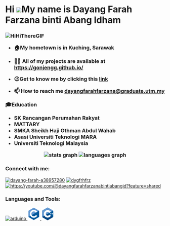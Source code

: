 Hi ![](https://user-images.githubusercontent.com/18350557/176309783-0785949b-9127-417c-8b55-ab5a4333674e.gif)My name is Dayang Farah Farzana binti Abang Idham
==============================================================================================================================================================
<h3 I am currently pursuing a bachelor degree in Computer Science (Data Engineering) in UTM Skudai</h3>

![HiHiThereGIF](https://github.com/Gonjengg/Gonjengg/assets/148249930/ffa14bf3-d2d3-4f89-9278-f18e051900d4)






- 🏠My hometown is in Kuching, Sarawak
- 👨‍💻 All of my projects are available at <https://gonjengg.github.io/>
- 😉Get to know me by clicking this [link](https://drive.google.com/file/d/1OTOOVE4rXMpwORRT157uPvsA5DPeJQSl/view?usp=sharing)

- 📫 How to reach me **dayangfarahfarzana@graduate.utm.my**

🎓Education
- SK Rancangan Perumahan Rakyat
- MATTARY
- SMKA Sheikh Haji Othman Abdul Wahab
- Asasi Universiti Teknologi MARA
- Universiti Teknologi Malaysia

<div align="center">
  <img src="https://github-readme-stats.vercel.app/api?username=Gonjengg&hide_title=false&hide_rank=false&show_icons=true&include_all_commits=true&count_private=true&disable_animations=false&theme=dracula&locale=en&hide_border=false&order=1" height="150" alt="stats graph"  />
  <img src="https://github-readme-stats.vercel.app/api/top-langs?username=Gonjengg&locale=en&hide_title=false&layout=compact&card_width=320&langs_count=5&theme=dracula&hide_border=false&order=2" height="150" alt="languages graph"  />
</div>

### 

<h3 align="left">Connect with me:</h3>
<p align="left">
<a href="https://linkedin.com/in/dayang-farah-a38957280" target="blank"><img align="center" src="https://raw.githubusercontent.com/rahuldkjain/github-profile-readme-generator/master/src/images/icons/Social/linked-in-alt.svg" alt="dayang-farah-a38957280" height="30" width="40" /></a>
<a href="https://instagram.com/dygfrhfrz" target="blank"><img align="center" src="https://raw.githubusercontent.com/rahuldkjain/github-profile-readme-generator/master/src/images/icons/Social/instagram.svg" alt="dygfrhfrz" height="30" width="40" /></a>
<a href="https://www.youtube.com/c/https://youtube.com/@dayangfarahfarzanabintiabangid?feature=shared" target="blank"><img align="center" src="https://raw.githubusercontent.com/rahuldkjain/github-profile-readme-generator/master/src/images/icons/Social/youtube.svg" alt="https://youtube.com/@dayangfarahfarzanabintiabangid?feature=shared" height="30" width="40" /></a>
</p>

<h3 align="left">Languages and Tools:</h3>
<p align="left"> <a href="https://www.arduino.cc/" target="_blank" rel="noreferrer"> <img src="https://cdn.worldvectorlogo.com/logos/arduino-1.svg" alt="arduino" width="40" height="40"/> </a> <a href="https://www.cprogramming.com/" target="_blank" rel="noreferrer"> <img src="https://raw.githubusercontent.com/devicons/devicon/master/icons/c/c-original.svg" alt="c" width="40" height="40"/> </a> <a href="https://www.w3schools.com/cpp/" target="_blank" rel="noreferrer"> <img src="https://raw.githubusercontent.com/devicons/devicon/master/icons/cplusplus/cplusplus-original.svg" alt="cplusplus" width="40" height="40"/> </a> </p>



